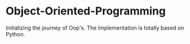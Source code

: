 # Object-Oriented-Programming
Initializing the journey of Oop's. The Implementation is totally based on Python.  
